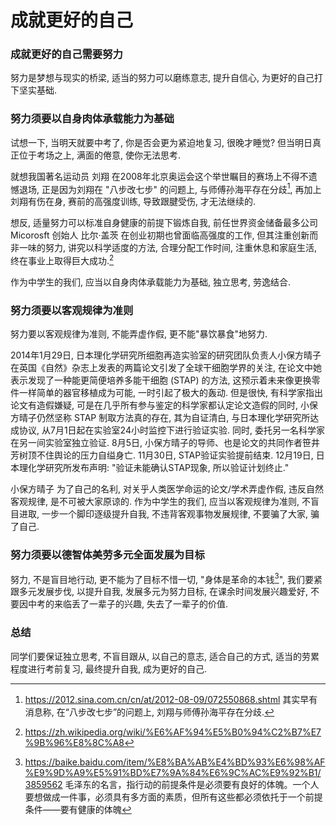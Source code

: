 # 成就更好的自己

### 成就更好的自己需要努力
努力是梦想与现实的桥梁, 适当的努力可以磨练意志, 提升自信心, 为更好的自己打下坚实基础.

### 努力须要以自身肉体承载能力为基础
试想一下, 当明天就要中考了, 你是否会更为紧迫地复习, 很晚才睡觉? 但当明日真正位于考场之上, 满面的倦意, 使你无法思考.

就想我国著名运动员 刘翔 在2008年北京奥运会这个举世瞩目的赛场上不得不遗憾退场, 正是因为刘翔在 "八步改七步" 的问题上, 与师傅孙海平存在分歧[^1], 再加上刘翔有伤在身, 赛前的高强度训练, 导致跟腱受伤, 才无法继续的.

想反, 适量努力可以标准自身健康的前提下锻炼自我, 前任世界资金储备最多公司 Micorosft 创始人 比尔·盖茨 在创业初期也曾面临高强度的工作, 但其注重创新而非一味的努力, 讲究以科学适度的方法, 合理分配工作时间, 注重休息和家庭生活, 终在事业上取得巨大成功.[^2]

作为中学生的我们, 应当以自身肉体承载能力为基础, 独立思考, 劳逸结合.

### 努力须要以客观规律为准则
努力要以客观规律为准则, 不能弄虚作假, 更不能"暴饮暴食"地努力.

2014年1月29日, 日本理化学研究所细胞再造实验室的研究团队负责人小保方晴子在英国《自然》杂志上发表的两篇论文引发了全球干细胞学界的关注, 在论文中她表示发现了一种能更简便培养多能干细胞 (STAP) 的方法, 这预示着未来像更换零件一样简单的器官移植成为可能, 一时引起了极大的轰动. 但是很快, 有科学家指出论文有造假嫌疑, 可是在几乎所有参与鉴定的科学家都认定论文造假的同时, 小保方晴子仍然坚称 STAP 制取方法真的存在, 其为自证清白, 与日本理化学研究所达成协议, 从7月1日起在实验室24小时监控下进行验证实验. 同时, 委托另一名科学家在另一间实验室独立验证. 8月5日, 小保方晴子的导师、也是论文的共同作者笹井芳树顶不住舆论的压力自缢身亡. 11月30日, STAP验证实验提前结束. 12月19日, 日本理化学研究所发布声明: "验证未能确认STAP现象, 所以验证计划终止."

小保方晴子 为了自己的名利, 对关乎人类医学命运的论文/学术弄虚作假, 违反自然客观规律, 是不可被大家原谅的. 作为中学生的我们, 应当以客观规律为准则, 不盲目进取, 一步一个脚印逐级提升自我, 不违背客观事物发展规律, 不要骗了大家, 骗了自己.

### 努力须要以德智体美劳多元全面发展为目标
努力, 不是盲目地行动, 更不能为了目标不惜一切, "身体是革命的本钱[^S_1]", 我们要紧跟多元发展步伐, 以提升自我, 发展多元为努力目标, 在课余时间发展兴趣爱好, 不要因中考的来临丢了一辈子的兴趣, 失去了一辈子的价值.

### 总结
同学们要保证独立思考, 不盲目跟从, 以自己的意志, 适合自己的方式, 适当的劳累程度进行考前复习, 最终提升自我, 成为更好的自己.

[^1]: <https://2012.sina.com.cn/cn/at/2012-08-09/072550868.shtml> 其实早有消息称, 在“八步改七步”的问题上, 刘翔与师傅孙海平存在分歧. 

[^2]: <https://zh.wikipedia.org/wiki/%E6%AF%94%E5%B0%94%C2%B7%E7%9B%96%E8%8C%A8>

[^3]: <http://www.ipe.cas.cn/dzqk/2017/201705/mtsm/201704/t20170412_4773950.html>

[^S_1]: <https://baike.baidu.com/item/%E8%BA%AB%E4%BD%93%E6%98%AF%E9%9D%A9%E5%91%BD%E7%9A%84%E6%9C%AC%E9%92%B1/3859562> 毛泽东的名言，指行动的前提条件是必须要有良好的体魄。一个人要想做成一件事，必须具有多方面的素质，但所有这些都必须依托于一个前提条件——要有健康的体魄
